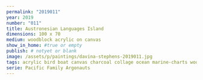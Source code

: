 ```yaml
---
permalink: "2019011"
year: 2019
number: "011"
title: Austronesian Languages Island
dimensions: 100 x 70
medium: woodblock acrylic on canvas
show_in_home: #true or empty
publish: # notyet or blank
image: /assets/p/paintings/davina-stephens-2019011.jpg
tags: acrylic bird boat canvas charcoal collage ocean marine-charts woodblock 
serie: Pacific Family Argonauts
---
```

